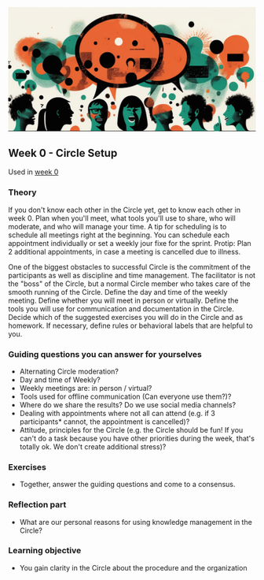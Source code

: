 ![Der Zweck von Feedback](images/woche0.png)

## Week 0 - Circle Setup

Used in [week 0](2-1-Woche-0.md)

### Theory
If you don't know each other in the Circle yet, get to know each other in week 0. Plan when you'll meet, what tools you'll use to share, who will moderate, and who will manage your time. A tip for scheduling is to schedule all meetings right at the beginning. You can schedule each appointment individually or set a weekly jour fixe for the sprint. Protip: Plan 2 additional appointments, in case a meeting is cancelled due to illness.

One of the biggest obstacles to successful Circle is the commitment of the participants as well as discipline and time management. The facilitator is not the "boss" of the Circle, but a normal Circle member who takes care of the smooth running of the Circle. Define the day and time of the weekly meeting. Define whether you will meet in person or virtually. Define the tools you will use for communication and documentation in the Circle. Decide which of the suggested exercises you will do in the Circle and as homework. If necessary, define rules or behavioral labels that are helpful to you.

### Guiding questions you can answer for yourselves
- Alternating Circle moderation?
- Day and time of Weekly?
- Weekly meetings are: in person / virtual?
- Tools used for offline communication (Can everyone use them?)?
- Where do we share the results? Do we use social media channels?
- Dealing with appointments where not all can attend (e.g. if 3 participants* cannot, the appointment is cancelled)?
- Attitude, principles for the Circle (e.g. the Circle should be fun! If you can't do a task because you have other priorities during the week, that's totally ok. We don't create additional stress)?



### Exercises
- Together, answer the guiding questions and come to a consensus.

### Reflection part
- What are our personal reasons for using knowledge management in the Circle?


### Learning objective
- You gain clarity in the Circle about the procedure and the organization
<script src="https://giscus.app/client.js"
        data-repo="cogneon/lernos-zettelkasten"
        data-repo-id="R_kgDOI5YY1w"
        data-category="Announcements"
        data-category-id="DIC_kwDOI5YY184CUTx3"
        data-mapping="pathname"
        data-strict="0"
        data-reactions-enabled="1"
        data-emit-metadata="0"
        data-input-position="bottom"
        data-theme="light"
        data-lang="en"
        crossorigin="anonymous"
        async>
</script>

